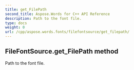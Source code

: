 ```yaml
---
title: get_FilePath
second_title: Aspose.Words for C++ API Reference
description: Path to the font file. 
type: docs
weight: 0
url: /cpp/aspose.words.fonts/filefontsource/get_filepath/
---
```

## FileFontSource.get_FilePath method


Path to the font file. 

